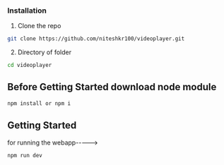 ### Installation

1. Clone the repo

```sh
git clone https://github.com/niteshkr100/videoplayer.git
```

2. Directory of folder
```sh
cd videoplayer
```

## Before Getting Started download node module
```sh
npm install or npm i
```

## Getting Started
for running the webapp----->
```sh
npm run dev
```
